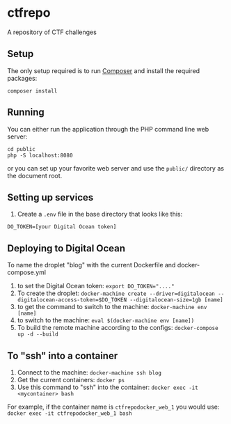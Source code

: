 # ctfrepo
A repository of CTF challenges

## Setup

The only setup required is to run [Composer](https://getcomposer.org) and install the required packages:

```
composer install
```

## Running

You can either run the application through the PHP command line web server:

```
cd public
php -S localhost:8080
```

or you can set up your favorite web server and use the `public/` directory as the document root.

## Setting up services

1. Create a `.env` file in the base directory that looks like this:

```
DO_TOKEN=[your Digital Ocean token]

```

## Deploying to Digital Ocean

To name the droplet "blog" with the current Dockerfile and docker-compose.yml

1. to set the Digital Ocean token: `export DO_TOKEN="...."`
2. To create the droplet: `docker-machine create --driver=digitalocean --digitalocean-access-token=$DO_TOKEN --digitalocean-size=1gb [name]`
3. to get the command to switch to the machine: `docker-machine env [name]`
4. to switch to the machine: `eval $(docker-machine env [name])`
5. To build the remote machine according to the configs: `docker-compose up -d --build`

## To "ssh" into a container

1. Connect to the machine: `docker-machine ssh blog`
2. Get the current containers: `docker ps`
3. Use this command to "ssh" into the container: `docker exec -it <mycontainer> bash`

For example, if the container name is `ctfrepodocker_web_1` you would use: `docker exec -it ctfrepodocker_web_1 bash`
